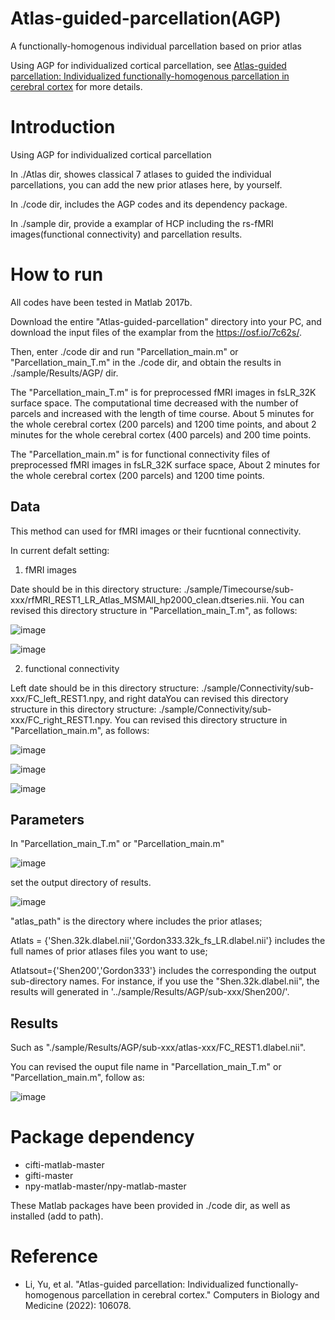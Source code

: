 # Atlas-guided-parcellation(AGP)
A functionally-homogenous individual parcellation based on prior atlas 

Using AGP for individualized cortical parcellation, see [Atlas-guided parcellation: Individualized functionally-homogenous parcellation in cerebral cortex](https://www.sciencedirect.com/science/article/pii/S0010482522007867) for more details.

# Introduction

Using AGP for individualized cortical parcellation

In ./Atlas dir, showes classical 7 atlases to guided the individual parcellations, you can add the new prior atlases here, by yourself.

In ./code dir, includes the AGP codes and its dependency package.

In ./sample dir, provide a examplar of HCP including the rs-fMRI images(functional connectivity) and parcellation results.

# How to run
All codes have been tested in Matlab 2017b.

Download the entire "Atlas-guided-parcellation" directory into your PC, and download the input files of the examplar from the https://osf.io/7c62s/.

Then, enter ./code dir and run "Parcellation_main.m" or "Parcellation_main_T.m" in the ./code dir, and obtain the results in ./sample/Results/AGP/ dir.

The "Parcellation_main_T.m" is for preprocessed fMRI images in fsLR_32K surface space. The computational time decreased with the number of parcels and increased with the length of time course. About 5 minutes for the whole cerebral cortex (200 parcels) and 1200 time points, and about 2 minutes for the whole cerebral cortex (400 parcels) and 200 time points. 

The "Parcellation_main.m" is for functional connectivity files of preprocessed fMRI images in fsLR_32K surface space, About 2 minutes for the whole cerebral cortex (200 parcels) and 1200 time points. 


## Data
This method can used for fMRI images or their fucntional connectivity.

In current defalt setting:

1) fMRI images

  Date should be in this directory structure: ./sample/Timecourse/sub-xxx/rfMRI_REST1_LR_Atlas_MSMAll_hp2000_clean.dtseries.nii. You can revised this directory         structure in "Parcellation_main_T.m", as follows:

![image](https://user-images.githubusercontent.com/69618541/192277363-e7d23d02-f627-4cdf-bb22-ab58ff909fdd.png)

![image](https://user-images.githubusercontent.com/69618541/192277498-f6b2cd45-a365-4af7-98a8-0b7391eb7c88.png)

2) functional connectivity

  Left date should be in this directory structure: ./sample/Connectivity/sub-xxx/FC_left_REST1.npy, and right dataYou can revised this directory structure in this       directory structure: ./sample/Connectivity/sub-xxx/FC_right_REST1.npy. You can revised this directory structure in "Parcellation_main.m", as follows:

![image](https://user-images.githubusercontent.com/69618541/192278231-ac29b8ca-c2a1-4c8c-b40a-01fdc00afa61.png)

![image](https://user-images.githubusercontent.com/69618541/192278283-5811e32d-0588-4aac-a581-fff1c3662ba2.png)

![image](https://user-images.githubusercontent.com/69618541/192278311-48cf0479-f2dd-4d73-b50a-f92da5b86308.png)

## Parameters
In "Parcellation_main_T.m" or "Parcellation_main.m"

![image](https://user-images.githubusercontent.com/69618541/192279296-90281d32-ded7-42f9-bcc3-9b4da5b0c2b6.png)

set the output directory of results.


![image](https://user-images.githubusercontent.com/69618541/192279064-53855ea1-2489-440f-a4fd-2338bbd5db6b.png)

"atlas_path" is the directory where includes the prior atlases;

Atlats = {'Shen.32k.dlabel.nii','Gordon333.32k_fs_LR.dlabel.nii'}  includes the full names of prior atlases files you want to use;

Atlatsout={'Shen200','Gordon333'}  includes the corresponding the output sub-directory names. For instance, if you use the "Shen.32k.dlabel.nii", the results will generated in '../sample/Results/AGP/sub-xxx/Shen200/'.

## Results
Such as "./sample/Results/AGP/sub-xxx/atlas-xxx/FC_REST1.dlabel.nii".

You can revised the ouput file name in "Parcellation_main_T.m" or "Parcellation_main.m", follow as:

![image](https://user-images.githubusercontent.com/69618541/192281955-32a8d586-10b9-4606-89c8-bf09ec167842.png)


# Package dependency
* cifti-matlab-master
* gifti-master
* npy-matlab-master/npy-matlab-master

These Matlab packages have been provided in ./code dir, as well as installed (add to path). 

# Reference
* Li, Yu, et al. "Atlas-guided parcellation: Individualized functionally-homogenous parcellation in cerebral cortex." Computers in Biology and Medicine (2022): 106078.
